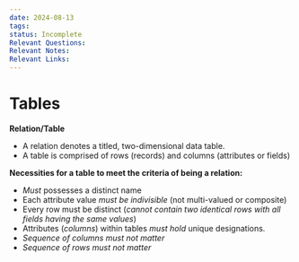 ```yaml
---
date: 2024-08-13
tags: 
status: Incomplete
Relevant Questions: 
Relevant Notes: 
Relevant Links:
---
```


# Tables

**Relation/Table**
- A relation denotes a titled, two-dimensional data table.
- A table is comprised of rows (records) and columns (attributes or fields)

**Necessities for a table to meet the criteria of being a relation:**
- *Must* possesses a distinct name
- Each attribute value *must be indivisible* (not multi-valued or composite)
- Every row must be distinct (*cannot contain two identical rows with all fields having the same values*)
- Attributes (*columns*) within tables *must hold* unique designations.
- *Sequence of columns must not matter*
- *Sequence of rows must not matter*

